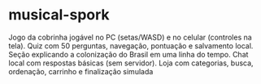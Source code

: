 # musical-spork
Jogo da cobrinha jogável no PC (setas/WASD) e no celular (controles na tela).  Quiz com 50 perguntas, navegação, pontuação e salvamento local.  Seção explicando a colonização do Brasil em uma linha do tempo.  Chat local com respostas básicas (sem servidor).  Loja com categorias, busca, ordenação, carrinho e finalização simulada
